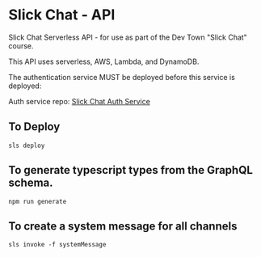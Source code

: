 # Slick Chat - API

Slick Chat Serverless API - for use as part of the Dev Town "Slick Chat" course.

This API uses serverless, AWS, Lambda, and DynamoDB.

The authentication service MUST be deployed before this service is deployed:

Auth service repo:
[Slick Chat Auth Service](https://github.com/dev-town/tuts-slick-chat-auth-service)

## To Deploy
```
sls deploy
```

## To generate typescript types from the GraphQL schema.
```
npm run generate
```

## To create a system message for all channels
```
sls invoke -f systemMessage
```

